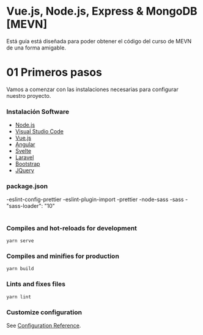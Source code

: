 # Vue.js, Node.js, Express & MongoDB [MEVN]

Está guía está diseñada para poder obtener el código del curso de MEVN de una forma amigable.

# 01 Primeros pasos

Vamos a comenzar con las instalaciones necesarias para configurar nuestro proyecto.


<!-- ROADMAP -->
### Instalación Software

* [Node.js](https://nodejs.org/es/)
* [Visual Studio Code](https://reactjs.org/)
* [Vue.js](https://vuejs.org/)
* [Angular](https://angular.io/)
* [Svelte](https://svelte.dev/)
* [Laravel](https://laravel.com)
* [Bootstrap](https://getbootstrap.com)
* [JQuery](https://jquery.com)


### package.json
-eslint-config-prettier
-eslint-plugin-import
-prettier
-node-sass
-sass
-"sass-loader": "10"



#

### Compiles and hot-reloads for development
```
yarn serve
```

### Compiles and minifies for production
```
yarn build
```

### Lints and fixes files
```
yarn lint
```

### Customize configuration
See [Configuration Reference](https://cli.vuejs.org/config/).
